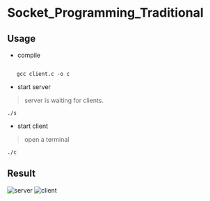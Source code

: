 # Socket_Programming_Traditional

## Usage
 - compile
 
 ```gcc server.c -o s
 ```
 ```
    gcc client.c -o c
 ```
 
 - start server
  > server is waiting for clients.
 
 ```./s```

 - start client
  > open a terminal

```./c```

## Result
![server](https://user-images.githubusercontent.com/61071600/131213082-cf39547b-94e1-4b9c-a116-066d5067381a.PNG)
![client](https://user-images.githubusercontent.com/61071600/131213097-e2419e6c-eea5-48ba-8062-a97fe466fe8f.PNG)

